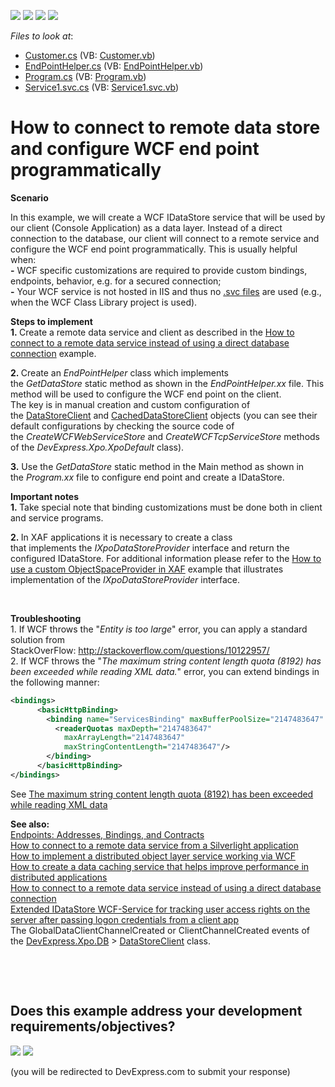 <!-- default badges list -->
![](https://img.shields.io/endpoint?url=https://codecentral.devexpress.com/api/v1/VersionRange/128585604/24.2.1%2B)
[![](https://img.shields.io/badge/Open_in_DevExpress_Support_Center-FF7200?style=flat-square&logo=DevExpress&logoColor=white)](https://supportcenter.devexpress.com/ticket/details/E5137)
[![](https://img.shields.io/badge/📖_How_to_use_DevExpress_Examples-e9f6fc?style=flat-square)](https://docs.devexpress.com/GeneralInformation/403183)
[![](https://img.shields.io/badge/💬_Leave_Feedback-feecdd?style=flat-square)](#does-this-example-address-your-development-requirementsobjectives)
<!-- default badges end -->
<!-- default file list -->
*Files to look at*:

* [Customer.cs](./CS/E5137/Customer.cs) (VB: [Customer.vb](./VB/E5137/Customer.vb))
* [EndPointHelper.cs](./CS/E5137/EndPointHelper.cs) (VB: [EndPointHelper.vb](./VB/E5137/EndPointHelper.vb))
* [Program.cs](./CS/E5137/Program.cs) (VB: [Program.vb](./VB/E5137/Program.vb))
* [Service1.svc.cs](./CS/WcfService1/Service1.svc.cs) (VB: [Service1.svc.vb](./VB/WcfService1/Service1.svc.vb))
<!-- default file list end -->
# How to connect to remote data store and configure WCF end point programmatically


<p><strong>Scenario</strong></p>
<p>In this example, we will create a WCF IDataStore service that will be used by our client (Console Application) as a data layer. Instead of a direct connection to the database, our client will connect to a remote service and configure the WCF end point programmatically. This is usually helpful when: <br><strong>-</strong> WCF specific customizations are required to provide custom bindings, endpoints, behavior, e.g. for a secured connection;<br><strong>-</strong> Your WCF service is not hosted in IIS and thus no <a href="http://stackoverflow.com/questions/2113461/">.svc files</a> are used (e.g., when the WCF Class Library project is used).</p>
<p><strong>Steps to implement</strong><br><strong>1. </strong>Create a remote data service and client as described in the <a href="https://www.devexpress.com/Support/Center/p/E4930">How to connect to a remote data service instead of using a direct database connection</a> example.</p>
<p><strong>2. </strong>Create an <em>EndPointHelper </em>class which implements the <em>GetDataStore</em> static method as shown in the <em>EndPointHelper.xx</em> file. This method will be used to configure the WCF end point on the client.<br>The key is in manual creation and custom configuration of the <a href="https://documentation.devexpress.com/#XPO/clsDevExpressXpoDBDataStoreClienttopic">DataStoreClient</a> and <a href="https://documentation.devexpress.com/#XPO/clsDevExpressXpoDBCachedDataStoreClienttopic">CachedDataStoreClient</a> objects (you can see their default configurations by checking the source code of the <em>CreateWCFWebServiceStore</em> and <em>CreateWCFTcpServiceStore</em> methods of the <em>DevExpress.Xpo.XpoDefault</em> class).</p>
<p><strong>3.</strong> Use the <em>GetDataStore </em>static method in the Main method as shown in the <em>Program.xx</em> file to configure end point and create a IDataStore.</p>
<p><strong>Important notes<br></strong><strong>1. </strong>Take special note that binding customizations must be done both in client and service programs.</p>
<p><strong>2. </strong>In XAF applications it is necessary to create a class that implements the <em>IXpoDataStoreProvider</em> interface and return the configured IDataStore. For additional information please refer to the <a href="https://www.devexpress.com/Support/Center/p/e411">How to use a custom ObjectSpaceProvider in XAF</a> example that illustrates implementation of the <em>IXpoDataStoreProvider</em> interface.</p>
<p> </p>
<p><strong>Troubleshooting</strong><br>1. If WCF throws the "<em>Entity is too large</em>" error, you can apply a standard solution from StackOverFlow: <a href="http://stackoverflow.com/questions/10122957/">http://stackoverflow.com/questions/10122957/</a><br>2. If WCF throws the "<em>The maximum string content length quota (8192) has been exceeded while reading XML data.</em>" error, you can extend bindings in the following manner:</p>


```xml
<bindings>
      <basicHttpBinding>
        <binding name="ServicesBinding" maxBufferPoolSize="2147483647" maxReceivedMessageSize="2147483647" maxBufferSize="2147483647" transferMode="Streamed" >
          <readerQuotas maxDepth="2147483647"
            maxArrayLength="2147483647"
            maxStringContentLength="2147483647"/>
        </binding>
      </basicHttpBinding>
</bindings>
```


<p>See <a href="http://stackoverflow.com/questions/6600057/the-maximum-string-content-length-quota-8192-has-been-exceeded-while-reading-x">The maximum string content length quota (8192) has been exceeded while reading XML data</a></p>
<p><strong>See also:<br></strong><a href="http://msdn.microsoft.com/en-us/library/ms733107(v=vs.110).aspx">Endpoints: Addresses, Bindings, and Contracts</a><strong><br></strong><a href="https://www.devexpress.com/Support/Center/p/e4993">How to connect to a remote data service from a Silverlight application</a><strong><br></strong><a href="https://www.devexpress.com/Support/Center/p/e5072">How to implement a distributed object layer service working via WCF</a><br><a href="https://www.devexpress.com/Support/Center/p/e4932">How to create a data caching service that helps improve performance in distributed applications</a><br><a href="https://www.devexpress.com/Support/Center/p/e4930">How to connect to a remote data service instead of using a direct database connection</a><br><a href="https://www.devexpress.com/Support/Center/p/Q413907">Extended IDataStore WCF-Service for tracking user access rights on the server after passing logon credentials from a client app</a><br>The GlobalDataClientChannelCreated or ClientChannelCreated events of the <a href="https://documentation.devexpress.com/CoreLibraries/DevExpressXpoDB.aspx">DevExpress.Xpo.DB</a> > <a href="https://documentation.devexpress.com/CoreLibraries/clsDevExpressXpoDBDataStoreClienttopic.aspx">DataStoreClient</a> class.<br><u></u></p>
<p> </p>

<br/>


<!-- feedback -->
## Does this example address your development requirements/objectives?

[<img src="https://www.devexpress.com/support/examples/i/yes-button.svg"/>](https://www.devexpress.com/support/examples/survey.xml?utm_source=github&utm_campaign=XPO_how-to-connect-to-remote-data-store-and-configure-wcf-end-point-programmatically-e5137&~~~was_helpful=yes) [<img src="https://www.devexpress.com/support/examples/i/no-button.svg"/>](https://www.devexpress.com/support/examples/survey.xml?utm_source=github&utm_campaign=XPO_how-to-connect-to-remote-data-store-and-configure-wcf-end-point-programmatically-e5137&~~~was_helpful=no)

(you will be redirected to DevExpress.com to submit your response)
<!-- feedback end -->
